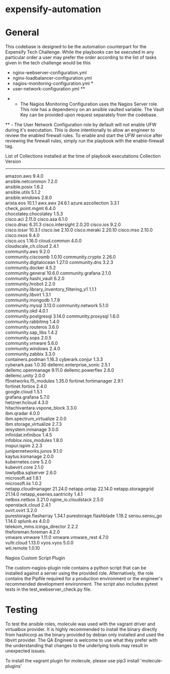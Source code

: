 # expensify-automation

# General
This codebase is designed to be the automation counterpart for the Expensify Tech Challenge. While the playbooks can be executed in any particular order a user may prefer the order according to the list of tasks given in the tech challenge would be this
- nginx-webserver-configuration.yml
- nginx-loadbalancer-configuration.yml
- nagios-monitoring-configuration.yml *
- user-network-configuration.yml **

* - The Nagios Monitoring Configuration uses the Nagios Server role. This role has a dependency on an ansible vaulted variable. The Vault Key can be provided upon request separately from the codebase.

** - The User Network Configuration role by default will not enable UFW during it's executation. This is done intentionally to allow an engineer to review the enabled firewall rules. To enable and start the UFW service after reviewing the firewall rules, simply run the playbook with the enable-firewall tag.

List of Collections installed at the time of playbook executations
Collection                               Version
---------------------------------------- -------
amazon.aws                               9.4.0  
ansible.netcommon                        7.2.0  
ansible.posix                            1.6.2  
ansible.utils                            5.1.2  
ansible.windows                          2.8.0  
arista.eos                               10.1.1 
awx.awx                                  24.6.1 
azure.azcollection                       3.3.1  
check_point.mgmt                         6.4.0  
chocolatey.chocolatey                    1.5.3  
cisco.aci                                2.11.0 
cisco.asa                                6.1.0  
cisco.dnac                               6.31.3 
cisco.intersight                         2.0.20 
cisco.ios                                9.2.0  
cisco.iosxr                              10.3.1 
cisco.ise                                2.10.0 
cisco.meraki                             2.20.10
cisco.mso                                2.10.0 
cisco.nxos                               9.4.0  
cisco.ucs                                1.16.0 
cloud.common                             4.0.0  
cloudscale_ch.cloud                      2.4.1  
community.aws                            9.2.0  
community.ciscosmb                       1.0.10 
community.crypto                         2.26.0 
community.digitalocean                   1.27.0 
community.dns                            3.2.3  
community.docker                         4.5.2  
community.general                        10.6.0 
community.grafana                        2.1.0  
community.hashi_vault                    6.2.0  
community.hrobot                         2.2.0  
community.library_inventory_filtering_v1 1.1.1  
community.libvirt                        1.3.1  
community.mongodb                        1.7.9  
community.mysql                          3.13.0 
community.network                        5.1.0  
community.okd                            4.0.1  
community.postgresql                     3.14.0 
community.proxysql                       1.6.0  
community.rabbitmq                       1.4.0  
community.routeros                       3.6.0  
community.sap_libs                       1.4.2  
community.sops                           2.0.5  
community.vmware                         5.6.0  
community.windows                        2.4.0  
community.zabbix                         3.3.0  
containers.podman                        1.16.3 
cyberark.conjur                          1.3.3  
cyberark.pas                             1.0.30 
dellemc.enterprise_sonic                 2.5.1  
dellemc.openmanage                       9.11.0 
dellemc.powerflex                        2.6.0  
dellemc.unity                            2.0.0  
f5networks.f5_modules                    1.35.0 
fortinet.fortimanager                    2.9.1  
fortinet.fortios                         2.4.0  
google.cloud                             1.5.1  
grafana.grafana                          5.7.0  
hetzner.hcloud                           4.3.0  
hitachivantara.vspone_block              3.3.0  
ibm.qradar                               4.0.0  
ibm.spectrum_virtualize                  2.0.0  
ibm.storage_virtualize                   2.7.3  
ieisystem.inmanage                       3.0.0  
infinidat.infinibox                      1.4.5  
infoblox.nios_modules                    1.8.0  
inspur.ispim                             2.2.3  
junipernetworks.junos                    9.1.0  
kaytus.ksmanage                          2.0.0  
kubernetes.core                          5.2.0  
kubevirt.core                            2.1.0  
lowlydba.sqlserver                       2.6.0  
microsoft.ad                             1.8.1  
microsoft.iis                            1.0.2  
netapp.cloudmanager                      21.24.0
netapp.ontap                             22.14.0
netapp.storagegrid                       21.14.0
netapp_eseries.santricity                1.4.1  
netbox.netbox                            3.21.0 
ngine_io.cloudstack                      2.5.0  
openstack.cloud                          2.4.1  
ovirt.ovirt                              3.2.0  
purestorage.flasharray                   1.34.1 
purestorage.flashblade                   1.19.2 
sensu.sensu_go                           1.14.0 
splunk.es                                4.0.0  
telekom_mms.icinga_director              2.2.2  
theforeman.foreman                       4.2.0  
vmware.vmware                            1.11.0 
vmware.vmware_rest                       4.7.0  
vultr.cloud                              1.13.0 
vyos.vyos                                5.0.0  
wti.remote                               1.0.10 

Nagios Custom Script Plugin

The custom-nagios-plugin role contains a python script that can be installed against a server using the provided role. Alternatively, the role contains the Pipfile required for a production environment or the engineer's recommended development environment. The script also includes pytest tests in the test_webserver_check.py file. 

# Testing

To test the ansible roles, molecule was used with the vagrant driver and virtualbox provider. It is highly recommended to install the binary directly from hashicorp as the binary provided by debian only installed and used the libvirt provider. The QA Engineer is welcome to use what they prefer with the understanding that changes to the underlying tools may result in unexpected issues.

To install the vagrant plugin for molecule, please use pip3 install 'molecule-plugins'